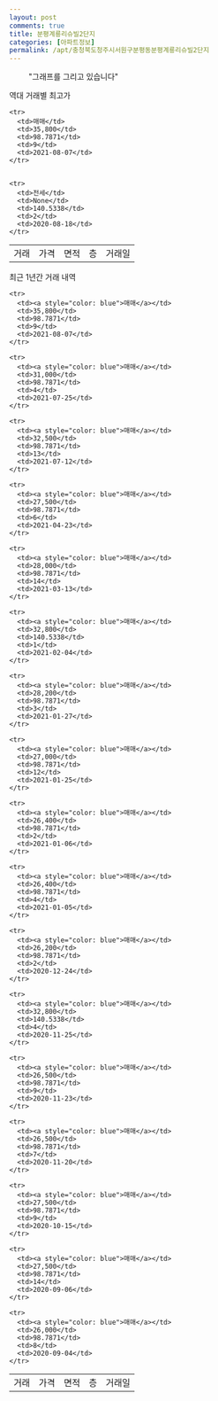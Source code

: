 ```yaml
---
layout: post
comments: true
title: 분평계룡리슈빌2단지
categories: [아파트정보]
permalink: /apt/충청북도청주시서원구분평동분평계룡리슈빌2단지
---
```


<script type="text/javascript">
  google.charts.load('current', {'packages':['line', 'corechart']});
  google.charts.setOnLoadCallback(drawChart);

  function drawChart() {
    var data = new google.visualization.DataTable();
    data.addColumn('date', '거래일');
    data.addColumn('number', "매매");
    data.addColumn('number', "전세");
    data.addColumn('number', "전매");

    data.addRows([[new Date(Date.parse("2021-08-07")), 35800, null, null], [new Date(Date.parse("2021-07-25")), 31000, null, null], [new Date(Date.parse("2021-07-12")), 32500, null, null], [new Date(Date.parse("2021-04-23")), 27500, null, null], [new Date(Date.parse("2021-03-13")), 28000, null, null], [new Date(Date.parse("2021-02-04")), 32800, null, null], [new Date(Date.parse("2021-01-27")), 28200, null, null], [new Date(Date.parse("2021-01-25")), 27000, null, null], [new Date(Date.parse("2021-01-06")), 26400, null, null], [new Date(Date.parse("2021-01-05")), 26400, null, null], [new Date(Date.parse("2020-12-24")), 26200, null, null], [new Date(Date.parse("2020-11-25")), 32800, null, null], [new Date(Date.parse("2020-11-23")), 26500, null, null], [new Date(Date.parse("2020-11-20")), 26500, null, null], [new Date(Date.parse("2020-10-15")), 27500, null, null], [new Date(Date.parse("2020-09-06")), 27500, null, null], [new Date(Date.parse("2020-09-04")), 26000, null, null]]);

    var options = {
      lineWidth: 0,
      pointsVisible: true,    
      title: '최근 1년간 유형별 실거래가 분포',
      legend: { position: 'bottom' }
    };

    var formatter = new google.visualization.NumberFormat({pattern:'###,###'} );
    formatter.format(data, 1);
    formatter.format(data, 2);
    
    setTimeout(function() {
        var chart = new google.visualization.LineChart(document.getElementById('columnchart_material'));
        chart.draw(data, (options));
        document.getElementById('loading').style.display = 'none';
    }, 1000);


  }
</script>


<div id="loading" style="z-index:20; display: block; margin-left: 35px">"그래프를 그리고 있습니다"</div>
<div id="columnchart_material" style="width: 95%; margin-left: -35px; display: block"></div>

역대 거래별 최고가
<table class="sortable">
    <tr>
      <td>거래</td>
      <td>가격</td>
      <td>면적</td>
      <td>층</td>
      <td>거래일</td>
    </tr>
    
    <tr>
      <td>매매</td>
      <td>35,800</td>
      <td>98.7871</td>
      <td>9</td>
      <td>2021-08-07</td>
    </tr>
        
    
    <tr>
      <td>전세</td>
      <td>None</td>
      <td>140.5338</td>
      <td>2</td>
      <td>2020-08-18</td>
    </tr>
        
    
</table>

최근 1년간 거래 내역

<font size='small'>
<table class="sortable">
    <tr>
      <td>거래</td>
      <td>가격</td>
      <td>면적</td>
      <td>층</td>
      <td>거래일</td>
    </tr>

    <tr>
      <td><a style="color: blue">매매</a></td>
      <td>35,800</td>
      <td>98.7871</td>
      <td>9</td>
      <td>2021-08-07</td>
    </tr>
      
    <tr>
      <td><a style="color: blue">매매</a></td>
      <td>31,000</td>
      <td>98.7871</td>
      <td>4</td>
      <td>2021-07-25</td>
    </tr>
      
    <tr>
      <td><a style="color: blue">매매</a></td>
      <td>32,500</td>
      <td>98.7871</td>
      <td>13</td>
      <td>2021-07-12</td>
    </tr>
      
    <tr>
      <td><a style="color: blue">매매</a></td>
      <td>27,500</td>
      <td>98.7871</td>
      <td>6</td>
      <td>2021-04-23</td>
    </tr>
      
    <tr>
      <td><a style="color: blue">매매</a></td>
      <td>28,000</td>
      <td>98.7871</td>
      <td>14</td>
      <td>2021-03-13</td>
    </tr>
      
    <tr>
      <td><a style="color: blue">매매</a></td>
      <td>32,800</td>
      <td>140.5338</td>
      <td>1</td>
      <td>2021-02-04</td>
    </tr>
      
    <tr>
      <td><a style="color: blue">매매</a></td>
      <td>28,200</td>
      <td>98.7871</td>
      <td>3</td>
      <td>2021-01-27</td>
    </tr>
      
    <tr>
      <td><a style="color: blue">매매</a></td>
      <td>27,000</td>
      <td>98.7871</td>
      <td>12</td>
      <td>2021-01-25</td>
    </tr>
      
    <tr>
      <td><a style="color: blue">매매</a></td>
      <td>26,400</td>
      <td>98.7871</td>
      <td>2</td>
      <td>2021-01-06</td>
    </tr>
      
    <tr>
      <td><a style="color: blue">매매</a></td>
      <td>26,400</td>
      <td>98.7871</td>
      <td>4</td>
      <td>2021-01-05</td>
    </tr>
      
    <tr>
      <td><a style="color: blue">매매</a></td>
      <td>26,200</td>
      <td>98.7871</td>
      <td>2</td>
      <td>2020-12-24</td>
    </tr>
      
    <tr>
      <td><a style="color: blue">매매</a></td>
      <td>32,800</td>
      <td>140.5338</td>
      <td>4</td>
      <td>2020-11-25</td>
    </tr>
      
    <tr>
      <td><a style="color: blue">매매</a></td>
      <td>26,500</td>
      <td>98.7871</td>
      <td>9</td>
      <td>2020-11-23</td>
    </tr>
      
    <tr>
      <td><a style="color: blue">매매</a></td>
      <td>26,500</td>
      <td>98.7871</td>
      <td>7</td>
      <td>2020-11-20</td>
    </tr>
      
    <tr>
      <td><a style="color: blue">매매</a></td>
      <td>27,500</td>
      <td>98.7871</td>
      <td>9</td>
      <td>2020-10-15</td>
    </tr>
      
    <tr>
      <td><a style="color: blue">매매</a></td>
      <td>27,500</td>
      <td>98.7871</td>
      <td>14</td>
      <td>2020-09-06</td>
    </tr>
      
    <tr>
      <td><a style="color: blue">매매</a></td>
      <td>26,000</td>
      <td>98.7871</td>
      <td>8</td>
      <td>2020-09-04</td>
    </tr>
      
</table>
</font>

